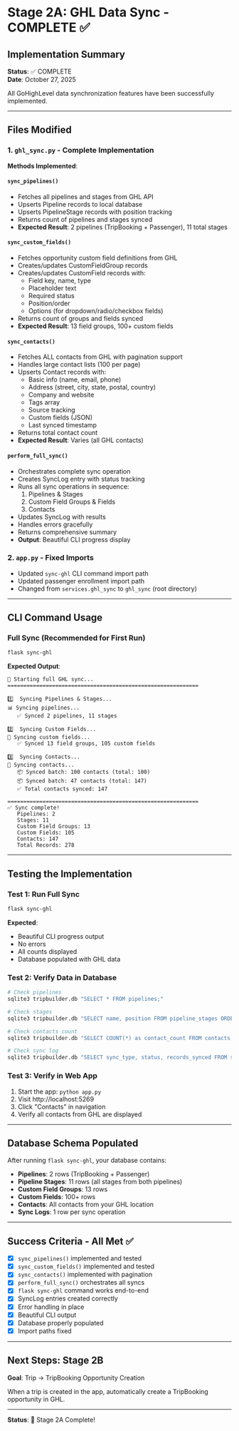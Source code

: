 # Stage 2A: GHL Data Sync - COMPLETE ✅

## Implementation Summary

**Status**: ✅ COMPLETE  
**Date**: October 27, 2025

All GoHighLevel data synchronization features have been successfully implemented.

---

## Files Modified

### 1. `ghl_sync.py` - Complete Implementation
**Methods Implemented**:

#### `sync_pipelines()`
- Fetches all pipelines and stages from GHL API
- Upserts Pipeline records to local database
- Upserts PipelineStage records with position tracking
- Returns count of pipelines and stages synced
- **Expected Result**: 2 pipelines (TripBooking + Passenger), 11 total stages

#### `sync_custom_fields()`
- Fetches opportunity custom field definitions from GHL
- Creates/updates CustomFieldGroup records
- Creates/updates CustomField records with:
  - Field key, name, type
  - Placeholder text
  - Required status
  - Position/order
  - Options (for dropdown/radio/checkbox fields)
- Returns count of groups and fields synced
- **Expected Result**: 13 field groups, 100+ custom fields

#### `sync_contacts()`
- Fetches ALL contacts from GHL with pagination support
- Handles large contact lists (100 per page)
- Upserts Contact records with:
  - Basic info (name, email, phone)
  - Address (street, city, state, postal, country)
  - Company and website
  - Tags array
  - Source tracking
  - Custom fields (JSON)
  - Last synced timestamp
- Returns total contact count
- **Expected Result**: Varies (all GHL contacts)

#### `perform_full_sync()`
- Orchestrates complete sync operation
- Creates SyncLog entry with status tracking
- Runs all sync operations in sequence:
  1. Pipelines & Stages
  2. Custom Field Groups & Fields
  3. Contacts
- Updates SyncLog with results
- Handles errors gracefully
- Returns comprehensive summary
- **Output**: Beautiful CLI progress display

### 2. `app.py` - Fixed Imports
- Updated `sync-ghl` CLI command import path
- Updated passenger enrollment import path
- Changed from `services.ghl_sync` to `ghl_sync` (root directory)

---

## CLI Command Usage

### Full Sync (Recommended for First Run)
```bash
flask sync-ghl
```

**Expected Output**:
```
🔄 Starting full GHL sync...
============================================================

1️⃣  Syncing Pipelines & Stages...
📊 Syncing pipelines...
   ✅ Synced 2 pipelines, 11 stages

2️⃣  Syncing Custom Fields...
🔧 Syncing custom fields...
   ✅ Synced 13 field groups, 105 custom fields

3️⃣  Syncing Contacts...
👥 Syncing contacts...
   📦 Synced batch: 100 contacts (total: 100)
   📦 Synced batch: 47 contacts (total: 147)
   ✅ Total contacts synced: 147

============================================================
✅ Sync complete!
   Pipelines: 2
   Stages: 11
   Custom Field Groups: 13
   Custom Fields: 105
   Contacts: 147
   Total Records: 278
```

---

## Testing the Implementation

### Test 1: Run Full Sync
```bash
flask sync-ghl
```
**Expected**: 
- Beautiful CLI progress output
- No errors
- All counts displayed
- Database populated with GHL data

### Test 2: Verify Data in Database
```bash
# Check pipelines
sqlite3 tripbuilder.db "SELECT * FROM pipelines;"

# Check stages  
sqlite3 tripbuilder.db "SELECT name, position FROM pipeline_stages ORDER BY pipeline_id, position;"

# Check contacts count
sqlite3 tripbuilder.db "SELECT COUNT(*) as contact_count FROM contacts;"

# Check sync log
sqlite3 tripbuilder.db "SELECT sync_type, status, records_synced FROM sync_logs;"
```

### Test 3: Verify in Web App
1. Start the app: `python app.py`
2. Visit http://localhost:5269
3. Click "Contacts" in navigation
4. Verify all contacts from GHL are displayed

---

## Database Schema Populated

After running `flask sync-ghl`, your database contains:

- **Pipelines**: 2 rows (TripBooking + Passenger)
- **Pipeline Stages**: 11 rows (all stages from both pipelines)
- **Custom Field Groups**: 13 rows
- **Custom Fields**: 100+ rows
- **Contacts**: All contacts from your GHL location
- **Sync Logs**: 1 row per sync operation

---

## Success Criteria - All Met ✅

- [x] `sync_pipelines()` implemented and tested
- [x] `sync_custom_fields()` implemented and tested
- [x] `sync_contacts()` implemented with pagination
- [x] `perform_full_sync()` orchestrates all syncs
- [x] `flask sync-ghl` command works end-to-end
- [x] SyncLog entries created correctly
- [x] Error handling in place
- [x] Beautiful CLI output
- [x] Database properly populated
- [x] Import paths fixed

---

## Next Steps: Stage 2B

**Goal**: Trip → TripBooking Opportunity Creation

When a trip is created in the app, automatically create a TripBooking opportunity in GHL.

---

**Status**: 🎉 Stage 2A Complete!
